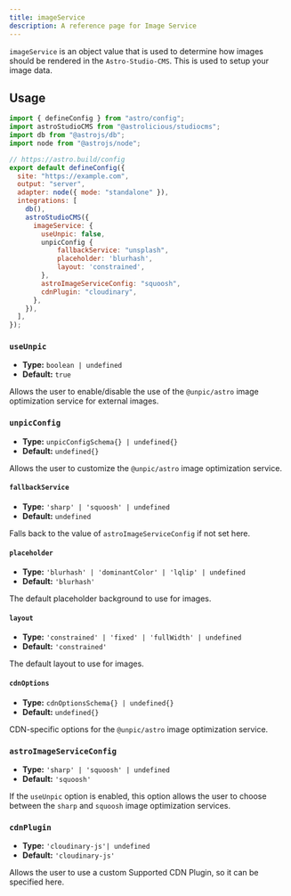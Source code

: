 ```yaml
---
title: imageService
description: A reference page for Image Service
---
```


`imageService` is an object value that is used to determine how images should be rendered in the `Astro-Studio-CMS`. This is used to setup your image data.

## Usage

```js title="astro.config.mjs"  {14-23}
import { defineConfig } from "astro/config";
import astroStudioCMS from "@astrolicious/studiocms";
import db from "@astrojs/db";
import node from "@astrojs/node";

// https://astro.build/config
export default defineConfig({
  site: "https://example.com",
  output: "server",
  adapter: node({ mode: "standalone" }),
  integrations: [
    db(),
    astroStudioCMS({
      imageService: {
        useUnpic: false,
        unpicConfig {
            fallbackService: "unsplash",
            placeholder: 'blurhash',
            layout: 'constrained',
        },
        astroImageServiceConfig: "squoosh",
        cdnPlugin: "cloudinary",
      },
    }),
  ],
});
```

### `useUnpic`

- **Type:** `boolean | undefined`
- **Default:** `true`

Allows the user to enable/disable the use of the `@unpic/astro` image optimization service for external images.

### `unpicConfig`

- **Type:** `unpicConfigSchema{} | undefined{}`
- **Default:** `undefined{}`

Allows the user to customize the `@unpic/astro` image optimization service.

#### `fallbackService`

- **Type:** `'sharp' | 'squoosh' | undefined`
- **Default:** `undefined`

Falls back to the value of `astroImageServiceConfig` if not set here.

#### `placeholder`

- **Type:** `'blurhash' | 'dominantColor' | 'lqlip' | undefined`
- **Default:** `'blurhash'`

The default placeholder background to use for images.

#### `layout`

- **Type:** `'constrained' | 'fixed' | 'fullWidth' | undefined`
- **Default:** `'constrained'`

The default layout to use for images. 

#### `cdnOptions`

- **Type:** `cdnOptionsSchema{} | undefined{}`
- **Default:** `undefined{}`

CDN-specific options for the `@unpic/astro` image optimization service.

### `astroImageServiceConfig`

- **Type:** `'sharp' | 'squoosh' | undefined`
- **Default:** `'squoosh'`

If the `useUnpic` option is enabled, this option allows the user to choose between the `sharp` and `squoosh` image optimization services.

### `cdnPlugin`

- **Type:** `'cloudinary-js'| undefined`
- **Default:** `'cloudinary-js'`

Allows the user to use a custom Supported CDN Plugin, so it can be specified here.

